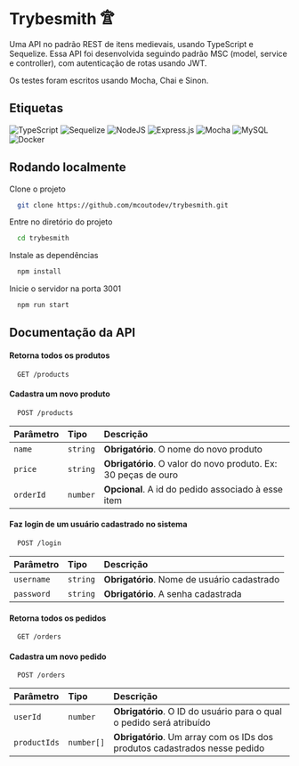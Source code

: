 # Trybesmith 𐂫

Uma API no padrão REST de itens medievais, usando TypeScript e Sequelize. Essa API foi desenvolvida seguindo padrão MSC (model, service e controller), com autenticação de rotas usando JWT.

Os testes foram escritos usando Mocha, Chai e Sinon.

## Etiquetas

![TypeScript](https://img.shields.io/badge/typescript-%23007ACC.svg?style=for-the-badge&logo=typescript&logoColor=white)
![Sequelize](https://img.shields.io/badge/sequelize-323330?style=for-the-badge&logo=sequelize&logoColor=blue)
![NodeJS](https://img.shields.io/badge/node.js-6DA55F?style=for-the-badge&logo=node.js&logoColor=white)
![Express.js](https://img.shields.io/badge/express.js-%23404d59.svg?style=for-the-badge&logo=express&logoColor=%2361DAFB)
![Mocha](https://img.shields.io/badge/mocha.js-323330?style=for-the-badge&logo=mocha&logoColor=Brown)
![MySQL](https://img.shields.io/badge/mysql-black.svg?style=for-the-badge&logo=mysql&logoColor=white)
![Docker](https://img.shields.io/badge/docker-%230db7ed.svg?style=for-the-badge&logo=docker&logoColor=white)

## Rodando localmente

Clone o projeto

```bash
  git clone https://github.com/mcoutodev/trybesmith.git
```

Entre no diretório do projeto

```bash
  cd trybesmith
```

Instale as dependências

```bash
  npm install
```

Inicie o servidor na porta 3001

```bash
  npm run start
```

## Documentação da API

#### Retorna todos os produtos

```http
  GET /products
```

#### Cadastra um novo produto

```http
  POST /products
```

| Parâmetro   | Tipo       | Descrição                                   |
| :---------- | :--------- | :------------------------------------------ |
| `name`      | `string` | **Obrigatório**. O nome do novo produto |
| `price`      | `string` | **Obrigatório**. O valor do novo produto. Ex: 30 peças de ouro |
| `orderId`      | `number` | **Opcional**. A id do pedido associado à esse item |

#### Faz login de um usuário cadastrado no sistema

```http
  POST /login
```
| Parâmetro   | Tipo       | Descrição                                   |
| :---------- | :--------- | :------------------------------------------ |
| `username`      | `string` | **Obrigatório**. Nome de usuário cadastrado |
| `password`      | `string` | **Obrigatório**. A senha cadastrada |

#### Retorna todos os pedidos

```http
  GET /orders
```

#### Cadastra um novo pedido

```http
  POST /orders
```

| Parâmetro   | Tipo       | Descrição                                   |
| :---------- | :--------- | :------------------------------------------ |
| `userId`      | `number` | **Obrigatório**. O ID do usuário para o qual o pedido será atribuído |
| `productIds`      | `number[]` | **Obrigatório**. Um array com os IDs dos produtos cadastrados nesse pedido |

